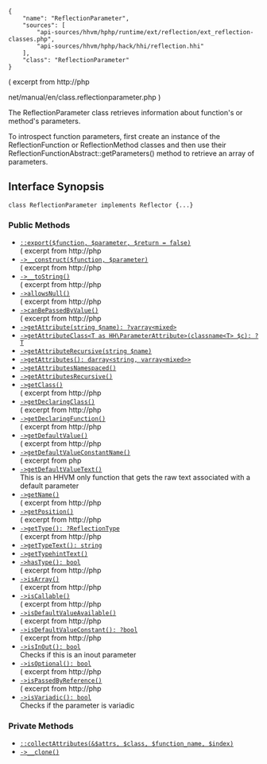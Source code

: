 ``` yamlmeta
{
    "name": "ReflectionParameter",
    "sources": [
        "api-sources/hhvm/hphp/runtime/ext/reflection/ext_reflection-classes.php",
        "api-sources/hhvm/hphp/hack/hhi/reflection.hhi"
    ],
    "class": "ReflectionParameter"
}
```




( excerpt from http://php




net/manual/en/class.reflectionparameter.php )




The ReflectionParameter class retrieves information about function's or
method's parameters.




To introspect function parameters, first create an instance of the
ReflectionFunction or ReflectionMethod classes and then use their
ReflectionFunctionAbstract::getParameters() method to retrieve an array
of parameters.




## Interface Synopsis




``` Hack
class ReflectionParameter implements Reflector {...}
```




### Public Methods




+ [` ::export($function, $parameter, $return = false) `](</hack/reference/class/ReflectionParameter/export/>)\
  ( excerpt from http://php
+ [` ->__construct($function, $parameter) `](</hack/reference/class/ReflectionParameter/__construct/>)\
  ( excerpt from
  http://php
+ [` ->__toString() `](</hack/reference/class/ReflectionParameter/__toString/>)\
  ( excerpt from http://php
+ [` ->allowsNull() `](</hack/reference/class/ReflectionParameter/allowsNull/>)\
  ( excerpt from
  http://php
+ [` ->canBePassedByValue() `](</hack/reference/class/ReflectionParameter/canBePassedByValue/>)\
  ( excerpt from
  http://php
+ [` ->getAttribute(string $name): ?varray<mixed> `](</hack/reference/class/ReflectionParameter/getAttribute/>)
+ [` ->getAttributeClass<T as HH\ParameterAttribute>(classname<T> $c): ?T `](</hack/reference/class/ReflectionParameter/getAttributeClass/>)
+ [` ->getAttributeRecursive(string $name) `](</hack/reference/class/ReflectionParameter/getAttributeRecursive/>)
+ [` ->getAttributes(): darray<string, varray<mixed>> `](</hack/reference/class/ReflectionParameter/getAttributes/>)
+ [` ->getAttributesNamespaced() `](</hack/reference/class/ReflectionParameter/getAttributesNamespaced/>)
+ [` ->getAttributesRecursive() `](</hack/reference/class/ReflectionParameter/getAttributesRecursive/>)
+ [` ->getClass() `](</hack/reference/class/ReflectionParameter/getClass/>)\
  ( excerpt from http://php
+ [` ->getDeclaringClass() `](</hack/reference/class/ReflectionParameter/getDeclaringClass/>)\
  ( excerpt from
  http://php
+ [` ->getDeclaringFunction() `](</hack/reference/class/ReflectionParameter/getDeclaringFunction/>)\
  ( excerpt from
  http://php
+ [` ->getDefaultValue() `](</hack/reference/class/ReflectionParameter/getDefaultValue/>)\
  ( excerpt from
  http://php
+ [` ->getDefaultValueConstantName() `](</hack/reference/class/ReflectionParameter/getDefaultValueConstantName/>)\
  ( excerpt from
  php
+ [` ->getDefaultValueText() `](</hack/reference/class/ReflectionParameter/getDefaultValueText/>)\
  This is an HHVM only function that gets the raw text associated with
  a default parameter
+ [` ->getName() `](</hack/reference/class/ReflectionParameter/getName/>)\
  ( excerpt from http://php
+ [` ->getPosition() `](</hack/reference/class/ReflectionParameter/getPosition/>)\
  ( excerpt from
  http://php
+ [` ->getType(): ?ReflectionType `](</hack/reference/class/ReflectionParameter/getType/>)\
  ( excerpt from
  http://php
+ [` ->getTypeText(): string `](</hack/reference/class/ReflectionParameter/getTypeText/>)
+ [` ->getTypehintText() `](</hack/reference/class/ReflectionParameter/getTypehintText/>)
+ [` ->hasType(): bool `](</hack/reference/class/ReflectionParameter/hasType/>)\
  ( excerpt from
  http://php
+ [` ->isArray() `](</hack/reference/class/ReflectionParameter/isArray/>)\
  ( excerpt from http://php
+ [` ->isCallable() `](</hack/reference/class/ReflectionParameter/isCallable/>)\
  ( excerpt from
  http://php
+ [` ->isDefaultValueAvailable() `](</hack/reference/class/ReflectionParameter/isDefaultValueAvailable/>)\
  ( excerpt from
  http://php
+ [` ->isDefaultValueConstant(): ?bool `](</hack/reference/class/ReflectionParameter/isDefaultValueConstant/>)\
  ( excerpt from
  http://php
+ [` ->isInOut(): bool `](</hack/reference/class/ReflectionParameter/isInOut/>)\
  Checks if this is an inout parameter
+ [` ->isOptional(): bool `](</hack/reference/class/ReflectionParameter/isOptional/>)\
  ( excerpt from
  http://php
+ [` ->isPassedByReference() `](</hack/reference/class/ReflectionParameter/isPassedByReference/>)\
  ( excerpt from
  http://php
+ [` ->isVariadic(): bool `](</hack/reference/class/ReflectionParameter/isVariadic/>)\
  Checks if the parameter is variadic







### Private Methods




* [` ::collectAttributes(&$attrs, $class, $function_name, $index) `](</hack/reference/class/ReflectionParameter/collectAttributes/>)
* [` ->__clone() `](</hack/reference/class/ReflectionParameter/__clone/>)
<!-- HHAPIDOC -->
